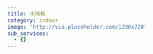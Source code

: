 ```yaml
---
title: 木地板
category: indoor
image: 'http://via.placeholder.com/1290x720'
sub_services:
  - {}
---
```


